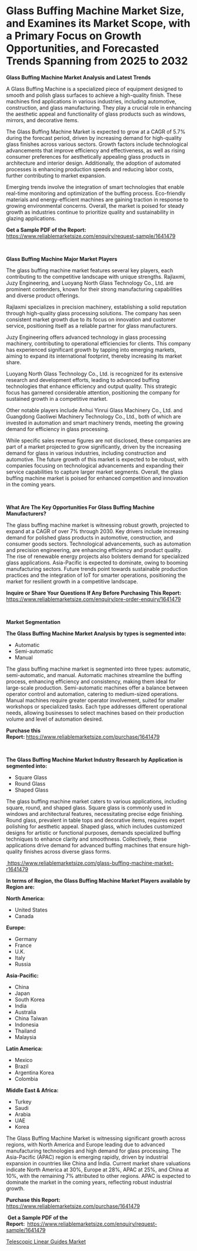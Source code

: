 <p><h1>Glass Buffing Machine Market Size, and Examines its Market Scope, with a Primary Focus on Growth Opportunities, and Forecasted Trends Spanning from 2025 to 2032</h1></p><p><strong>Glass Buffing Machine Market Analysis and Latest Trends</strong></p>
<p><p>A Glass Buffing Machine is a specialized piece of equipment designed to smooth and polish glass surfaces to achieve a high-quality finish. These machines find applications in various industries, including automotive, construction, and glass manufacturing. They play a crucial role in enhancing the aesthetic appeal and functionality of glass products such as windows, mirrors, and decorative items.</p><p>The Glass Buffing Machine Market is expected to grow at a CAGR of 5.7% during the forecast period, driven by increasing demand for high-quality glass finishes across various sectors. Growth factors include technological advancements that improve efficiency and effectiveness, as well as rising consumer preferences for aesthetically appealing glass products in architecture and interior design. Additionally, the adoption of automated processes is enhancing production speeds and reducing labor costs, further contributing to market expansion.</p><p>Emerging trends involve the integration of smart technologies that enable real-time monitoring and optimization of the buffing process. Eco-friendly materials and energy-efficient machines are gaining traction in response to growing environmental concerns. Overall, the market is poised for steady growth as industries continue to prioritize quality and sustainability in glazing applications.</p></p>
<p><strong>Get a Sample PDF of the Report:&nbsp;</strong> <a href="https://www.reliablemarketsize.com/enquiry/request-sample/1641479?utm_campaign=2239&utm_medium=2&utm_source=Github&utm_content=ia&utm_term=22022025&utm_id=glass-buffing-machine">https://www.reliablemarketsize.com/enquiry/request-sample/1641479</a></p>
<p>&nbsp;</p>
<p><strong>Glass Buffing Machine Major Market Players</strong></p>
<p><p>The glass buffing machine market features several key players, each contributing to the competitive landscape with unique strengths. Rajlaxmi, Juzy Engineering, and Luoyang North Glass Technology Co., Ltd. are prominent contenders, known for their strong manufacturing capabilities and diverse product offerings. </p><p>Rajlaxmi specializes in precision machinery, establishing a solid reputation through high-quality glass processing solutions. The company has seen consistent market growth due to its focus on innovation and customer service, positioning itself as a reliable partner for glass manufacturers.</p><p>Juzy Engineering offers advanced technology in glass processing machinery, contributing to operational efficiencies for clients. This company has experienced significant growth by tapping into emerging markets, aiming to expand its international footprint, thereby increasing its market share.</p><p>Luoyang North Glass Technology Co., Ltd. is recognized for its extensive research and development efforts, leading to advanced buffing technologies that enhance efficiency and output quality. This strategic focus has garnered considerable attention, positioning the company for sustained growth in a competitive market.</p><p>Other notable players include Anhui Yinrui Glass Machinery Co., Ltd. and Guangdong Gaoliwei Machinery Technology Co., Ltd., both of which are invested in automation and smart machinery trends, meeting the growing demand for efficiency in glass processing.</p><p>While specific sales revenue figures are not disclosed, these companies are part of a market projected to grow significantly, driven by the increasing demand for glass in various industries, including construction and automotive. The future growth of this market is expected to be robust, with companies focusing on technological advancements and expanding their service capabilities to capture larger market segments. Overall, the glass buffing machine market is poised for enhanced competition and innovation in the coming years.</p></p>
<p>&nbsp;</p>
<p><strong>What Are The Key Opportunities For Glass Buffing Machine Manufacturers?</strong></p>
<p><p>The glass buffing machine market is witnessing robust growth, projected to expand at a CAGR of over 7% through 2030. Key drivers include increasing demand for polished glass products in automotive, construction, and consumer goods sectors. Technological advancements, such as automation and precision engineering, are enhancing efficiency and product quality. The rise of renewable energy projects also bolsters demand for specialized glass applications. Asia-Pacific is expected to dominate, owing to booming manufacturing sectors. Future trends point towards sustainable production practices and the integration of IoT for smarter operations, positioning the market for resilient growth in a competitive landscape.</p></p>
<p><strong>Inquire or Share Your Questions If Any Before Purchasing This Report:</strong> <a href="https://www.reliablemarketsize.com/enquiry/pre-order-enquiry/1641479?utm_campaign=2239&utm_medium=2&utm_source=Github&utm_content=ia&utm_term=22022025&utm_id=glass-buffing-machine">https://www.reliablemarketsize.com/enquiry/pre-order-enquiry/1641479</a></p>
<p>&nbsp;</p>
<p><strong>Market Segmentation</strong></p>
<p><strong>The Glass Buffing Machine Market Analysis by types is segmented into:</strong></p>
<p><ul><li>Automatic</li><li>Semi-automatic</li><li>Manual</li></ul></p>
<p><p>The glass buffing machine market is segmented into three types: automatic, semi-automatic, and manual. Automatic machines streamline the buffing process, enhancing efficiency and consistency, making them ideal for large-scale production. Semi-automatic machines offer a balance between operator control and automation, catering to medium-sized operations. Manual machines require greater operator involvement, suited for smaller workshops or specialized tasks. Each type addresses different operational needs, allowing businesses to select machines based on their production volume and level of automation desired.</p></p>
<p><strong>Purchase this Report:&nbsp;</strong><a href="https://www.reliablemarketsize.com/purchase/1641479?utm_campaign=2239&utm_medium=2&utm_source=Github&utm_content=ia&utm_term=22022025&utm_id=glass-buffing-machine">https://www.reliablemarketsize.com/purchase/1641479</a></p>
<p>&nbsp;</p>
<p><strong>The Glass Buffing Machine Market Industry Research by Application is segmented into:</strong></p>
<p><ul><li>Square Glass</li><li>Round Glass</li><li>Shaped Glass</li></ul></p>
<p><p>The glass buffing machine market caters to various applications, including square, round, and shaped glass. Square glass is commonly used in windows and architectural features, necessitating precise edge finishing. Round glass, prevalent in table tops and decorative items, requires expert polishing for aesthetic appeal. Shaped glass, which includes customized designs for artistic or functional purposes, demands specialized buffing techniques to enhance clarity and smoothness. Collectively, these applications drive demand for advanced buffing machines that ensure high-quality finishes across diverse glass forms.</p></p>
<p><a href="https://www.reliablemarketsize.com/glass-buffing-machine-market-r1641479?utm_campaign=2239&utm_medium=2&utm_source=Github&utm_content=ia&utm_term=22022025&utm_id=glass-buffing-machine">&nbsp;https://www.reliablemarketsize.com/glass-buffing-machine-market-r1641479</a></p>
<p><strong>In terms of Region, the Glass Buffing Machine Market Players available by Region are:</strong></p>
<p>
    <p> <strong> North America: </strong>
        <ul>
            <li>United States</li>
            <li>Canada</li>
        </ul>
        </p> 
    <p> <strong> Europe: </strong>
        <ul>
            <li>Germany</li>
            <li>France</li>
            <li>U.K.</li>
            <li>Italy</li>
            <li>Russia</li>
        </ul>
        </p> 
    <p> <strong> Asia-Pacific: </strong>
        <ul>
            <li>China</li>
            <li>Japan</li>
            <li>South Korea</li>
            <li>India</li>
            <li>Australia</li>
            <li>China Taiwan</li>
            <li>Indonesia</li>
            <li>Thailand</li>
            <li>Malaysia</li>
        </ul>
        </p> 
    <p> <strong> Latin America: </strong>
        <ul>
            <li>Mexico</li>
            <li>Brazil</li>
            <li>Argentina Korea</li>
            <li>Colombia</li>
        </ul>
        </p> 
    <p> <strong> Middle East & Africa: </strong>
        <ul>
            <li>Turkey</li>
            <li>Saudi</li>
            <li>Arabia</li>
            <li>UAE</li>
            <li>Korea</li>
        </ul>
    </p>
    </p>
<p><p>The Glass Buffing Machine Market is witnessing significant growth across regions, with North America and Europe leading due to advanced manufacturing technologies and high demand for glass processing. The Asia-Pacific (APAC) region is emerging rapidly, driven by industrial expansion in countries like China and India. Current market share valuations indicate North America at 30%, Europe at 28%, APAC at 25%, and China at 10%, with the remaining 7% attributed to other regions. APAC is expected to dominate the market in the coming years, reflecting robust industrial growth.</p></p>
<p><strong>Purchase this Report: </strong><a href="https://www.reliablemarketsize.com/purchase/1641479?utm_campaign=2239&utm_medium=2&utm_source=Github&utm_content=ia&utm_term=22022025&utm_id=glass-buffing-machine">https://www.reliablemarketsize.com/purchase/1641479</a></p>
<p>&nbsp;<strong>Get a Sample PDF of the Report:&nbsp;&nbsp;</strong><a href="https://www.reliablemarketsize.com/enquiry/request-sample/1641479?utm_campaign=2239&utm_medium=2&utm_source=Github&utm_content=ia&utm_term=22022025&utm_id=glass-buffing-machine">https://www.reliablemarketsize.com/enquiry/request-sample/1641479</a></p>
<p><strong></strong></p>
<p><p><a href="https://github.com/leopardmicheal7019/Market-Research-Report-List-1/blob/main/telescopic-linear-guides-market.md?utm_campaign=2239&utm_medium=2&utm_source=Github&utm_content=ia&utm_term=22022025&utm_id=glass-buffing-machine">Telescopic Linear Guides Market</a></p></p>